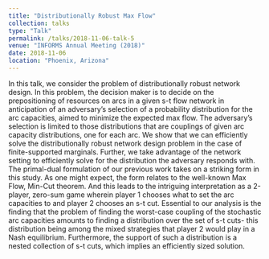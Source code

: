 ```yaml
---
title: "Distributionally Robust Max Flow"
collection: talks
type: "Talk"
permalink: /talks/2018-11-06-talk-5
venue: "INFORMS Annual Meeting (2018)"
date: 2018-11-06
location: "Phoenix, Arizona"
---
```

In this talk, we consider the problem of distributionally robust network design. In this problem, the decision maker is to decide on the prepositioning of resources on arcs in a given s-t flow network in anticipation of an adversary’s selection of a probability distribution for the arc capacities, aimed to minimize the expected max flow. The adversary’s selection is limited to those distributions that are couplings of given arc capacity distributions, one for each arc. We show that we can efficiently solve the distributionally robust network design problem in the case of finite-supported marginals. Further, we take advantage of the network setting to efficiently solve for the distribution the adversary responds with. The primal-dual formulation of our previous work takes on a striking form in this study. As one might expect, the form relates to the well-known Max Flow, Min-Cut theorem. And this leads to the intriguing interpretation as a 2-player, zero-sum game wherein player 1 chooses what to set the arc capacities to and player 2 chooses an s-t cut. Essential to our analysis is the finding that the problem of finding the worst-case coupling of the stochastic arc capacities amounts to finding a distribution over the set of s-t cuts- this distribution being among the mixed strategies that player 2 would play in a Nash equilibrium. Furthermore, the support of such a distribution is a nested collection of s-t cuts, which implies an efficiently sized solution. 
